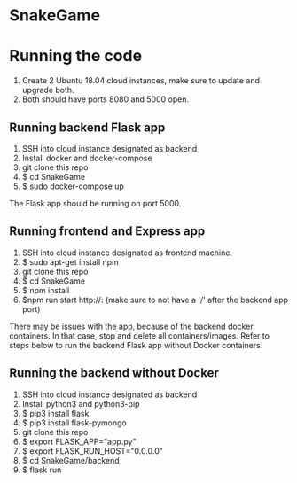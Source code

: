 # SnakeGame

# Running the code

1. Create 2 Ubuntu 18.04 cloud instances, make sure to update and upgrade both.
2. Both should have ports 8080 and 5000 open.

## Running backend Flask app
1. SSH into cloud instance designated as backend
2. Install docker and docker-compose
3. git clone this repo
4. $ cd SnakeGame
5. $ sudo docker-compose up

The Flask app should be running on port 5000.

## Running frontend and Express app 
1. SSH into cloud instance designated as frontend machine.
2. $ sudo apt-get install npm
3. git clone this repo
4. $ cd SnakeGame
5. $ npm install
6. $npm run start http://<backend ip address>:<backend app port> (make sure to not have a '/' after the backend app port)

There may be issues with the app, because of the backend docker containers. In that case, stop and delete all containers/images. Refer to steps below to run the backend Flask app without Docker containers.

## Running the backend without Docker
1. SSH into cloud instance designated as backend
2. Install python3 and python3-pip
3. $ pip3 install flask
4. $ pip3 install flask-pymongo
5. git clone this repo
6. $ export FLASK_APP="app.py"
7. $ export FLASK_RUN_HOST="0.0.0.0"
8. $ cd SnakeGame/backend
9. $ flask run